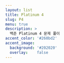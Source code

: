 ```yaml
---
layout: list
title: Platinum 4
slug: P4
menu: true
description: >
  백준 Platinum 4 문제 풀이
accent_color: '#260bd2'
accent_image:
  background: '#202020'
  overlay:    false
---
```



